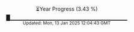 <p align="center">
⏳Year Progress (3.43 %)<br>
█▁▁▁▁▁▁▁▁▁▁▁▁▁▁▁▁▁▁▁▁▁▁▁▁▁▁▁▁▁ <br>
<sub>Updated: Mon, 13 Jan 2025 12:04:43 GMT</sub>
</p>

